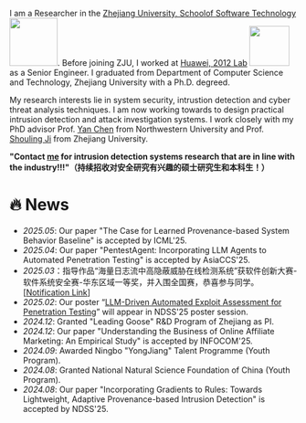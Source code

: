 <span class='anchor' id='about-me'></span>

I am a Researcher in the [Zhejiang University, Schoolof Software Technology](http://www.cst.zju.edu.cn/) <img src='./images/ZJU-Logo.png' style='width: 6em;'>. Before joining ZJU, I worked at [Huawei, 2012 Lab](https://www.huawei.com/en/) <img src='./images/Huawei-Logo.wine.png' style='width: 5em;'> as a Senior Engineer. I graduated from Department of Computer Science and Technology, Zhejiang University with a Ph.D. degreed. 

My research interests lie in system security, intrustion detection and cyber threat analysis techniques. I am now working towards to design practical intrusion detection and attack investigation systems. I work closely with my PhD advisor Prof. [Yan Chen](https://users.cs.northwestern.edu/~ychen/) from Northwestern University and Prof. [Shouling Ji](https://nesa.zju.edu.cn) from Zhejiang University.

**"Contact [me](mailto:li_zhenyuan@qq.com) for intrusion detection systems research that are in line with the industry!!!"（持续招收对安全研究有兴趣的硕士研究生和本科生！）**

# 🔥 News
- *2025.05*: Our paper "The Case for Learned Provenance-based System Behavior Baseline" is accepted by ICML'25.
- *2025.04*: Our paper "PentestAgent: Incorporating LLM Agents to Automated Penetration Testing" is accepted by AsiaCCS'25.
- *2025.03*：指导作品“海量日志流中高隐蔽威胁在线检测系统”获软件创新大赛-软件系统安全赛-华东区域一等奖，并入围全国赛，恭喜参与同学。 \[[Notification Link](http://www.ccsssc.com/notice)\]
- *2025.02*: Our poster “[LLM-Driven Automated Exploit Assessment for Penetration Testing](https://ndss25-posters.hotcrp.com/u/0/doc/ndss25-posters-final71.pdf)” will appear in NDSS'25 poster session.
- *2024.12*: Granted "Leading Goose" R&D Program of Zhejiang as PI.
- *2024.12*: Our paper "Understanding the Business of Online Affiliate Marketing: An Empirical Study" is accepted by INFOCOM'25.
- *2024.09*: Awarded Ningbo "YongJiang" Talent Programme (Youth Program).
- *2024.08*: Granted National Natural Science Foundation of China (Youth Program).
- *2024.08*: Our paper "Incorporating Gradients to Rules: Towards Lightweight, Adaptive Provenance-based Intrusion Detection" is accepted by NDSS'25.

